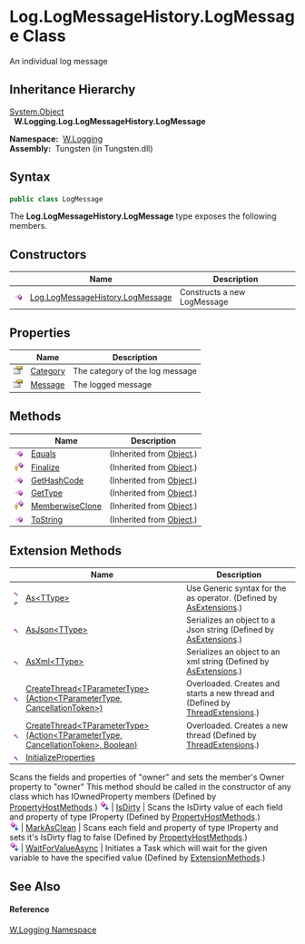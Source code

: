Log.LogMessageHistory.LogMessage Class
======================================
   An individual log message


Inheritance Hierarchy
---------------------
[System.Object][1]  
  **W.Logging.Log.LogMessageHistory.LogMessage**  

  **Namespace:**  [W.Logging][2]  
  **Assembly:**  Tungsten (in Tungsten.dll)

Syntax
------

```csharp
public class LogMessage
```

The **Log.LogMessageHistory.LogMessage** type exposes the following members.


Constructors
------------

                 | Name                                  | Description                 
---------------- | ------------------------------------- | --------------------------- 
![Public method] | [Log.LogMessageHistory.LogMessage][3] | Constructs a new LogMessage 


Properties
----------

                   | Name          | Description                     
------------------ | ------------- | ------------------------------- 
![Public property] | [Category][4] | The category of the log message 
![Public property] | [Message][5]  | The logged message              


Methods
-------

                    | Name                  | Description                   
------------------- | --------------------- | ----------------------------- 
![Public method]    | [Equals][6]           | (Inherited from [Object][1].) 
![Protected method] | [Finalize][7]         | (Inherited from [Object][1].) 
![Public method]    | [GetHashCode][8]      | (Inherited from [Object][1].) 
![Public method]    | [GetType][9]          | (Inherited from [Object][1].) 
![Protected method] | [MemberwiseClone][10] | (Inherited from [Object][1].) 
![Public method]    | [ToString][11]        | (Inherited from [Object][1].) 


Extension Methods
-----------------

                                          | Name                                                                                         | Description                                                                                                                                                                                                                      
----------------------------------------- | -------------------------------------------------------------------------------------------- | -------------------------------------------------------------------------------------------------------------------------------------------------------------------------------------------------------------------------------- 
![Public Extension Method]![Code example] | [As&lt;TType>][12]                                                                           | Use Generic syntax for the as operator. (Defined by [AsExtensions][13].)                                                                                                                                                         
![Public Extension Method]                | [AsJson&lt;TType>][14]                                                                       | Serializes an object to a Json string (Defined by [AsExtensions][13].)                                                                                                                                                           
![Public Extension Method]                | [AsXml&lt;TType>][15]                                                                        | Serializes an object to an xml string (Defined by [AsExtensions][13].)                                                                                                                                                           
![Public Extension Method]                | [CreateThread&lt;TParameterType>(Action&lt;TParameterType, CancellationToken>)][16]          | Overloaded. Creates and starts a new thread and (Defined by [ThreadExtensions][17].)                                                                                                                                             
![Public Extension Method]                | [CreateThread&lt;TParameterType>(Action&lt;TParameterType, CancellationToken>, Boolean)][18] | Overloaded. Creates a new thread (Defined by [ThreadExtensions][17].)                                                                                                                                                            
![Public Extension Method]                | [InitializeProperties][19]                                                                   | 
Scans the fields and properties of "owner" and sets the member's Owner property to "owner" This method should be called in the constructor of any class which has IOwnedProperty members
 (Defined by [PropertyHostMethods][20].) 
![Public Extension Method]                | [IsDirty][21]                                                                                | 
Scans the IsDirty value of each field and property of type IProperty
 (Defined by [PropertyHostMethods][20].)                                                                                                                 
![Public Extension Method]                | [MarkAsClean][22]                                                                            | 
Scans each field and property of type IProperty and sets it's IsDirty flag to false
 (Defined by [PropertyHostMethods][20].)                                                                                                  
![Public Extension Method]                | [WaitForValueAsync][23]                                                                      | Initiates a Task which will wait for the given variable to have the specified value (Defined by [ExtensionMethods][24].)                                                                                                         


See Also
--------

#### Reference
[W.Logging Namespace][2]  

[1]: http://msdn.microsoft.com/en-us/library/e5kfa45b
[2]: ../README.md
[3]: _ctor.md
[4]: Category.md
[5]: Message.md
[6]: http://msdn.microsoft.com/en-us/library/bsc2ak47
[7]: http://msdn.microsoft.com/en-us/library/4k87zsw7
[8]: http://msdn.microsoft.com/en-us/library/zdee4b3y
[9]: http://msdn.microsoft.com/en-us/library/dfwy45w9
[10]: http://msdn.microsoft.com/en-us/library/57ctke0a
[11]: http://msdn.microsoft.com/en-us/library/7bxwbwt2
[12]: ../../W/AsExtensions/As__1.md
[13]: ../../W/AsExtensions/README.md
[14]: ../../W/AsExtensions/AsJson__1.md
[15]: ../../W/AsExtensions/AsXml__1.md
[16]: ../../W.Threading/ThreadExtensions/CreateThread__1.md
[17]: ../../W.Threading/ThreadExtensions/README.md
[18]: ../../W.Threading/ThreadExtensions/CreateThread__1_1.md
[19]: ../../W/PropertyHostMethods/InitializeProperties.md
[20]: ../../W/PropertyHostMethods/README.md
[21]: ../../W/PropertyHostMethods/IsDirty.md
[22]: ../../W/PropertyHostMethods/MarkAsClean.md
[23]: ../../W/ExtensionMethods/WaitForValueAsync.md
[24]: ../../W/ExtensionMethods/README.md
[Public method]: ../../_icons/pubmethod.gif "Public method"
[Public property]: ../../_icons/pubproperty.gif "Public property"
[Protected method]: ../../_icons/protmethod.gif "Protected method"
[Public Extension Method]: ../../_icons/pubextension.gif "Public Extension Method"
[Code example]: ../../_icons/CodeExample.png "Code example"